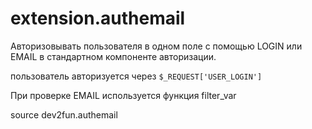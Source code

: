 # extension.authemail

Авторизовывать пользователя в одном поле с помощью LOGIN или EMAIL в стандартном компоненте авторизации.

пользователь авторизуется через `$_REQUEST['USER_LOGIN']`

При проверке EMAIL используется функция filter_var

source dev2fun.authemail
